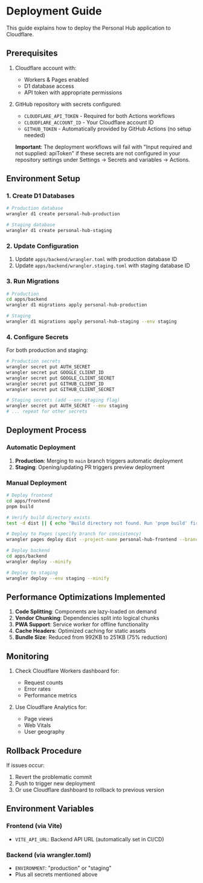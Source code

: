# Deployment Guide

This guide explains how to deploy the Personal Hub application to Cloudflare.

## Prerequisites

1. Cloudflare account with:
   - Workers & Pages enabled
   - D1 database access
   - API token with appropriate permissions

2. GitHub repository with secrets configured:
   - `CLOUDFLARE_API_TOKEN` - Required for both Actions workflows
   - `CLOUDFLARE_ACCOUNT_ID` - Your Cloudflare account ID
   - `GITHUB_TOKEN` - Automatically provided by GitHub Actions (no setup needed)
   
   **Important**: The deployment workflows will fail with "Input required and not supplied: apiToken" if these secrets are not configured in your repository settings under Settings → Secrets and variables → Actions.

## Environment Setup

### 1. Create D1 Databases

```bash
# Production database
wrangler d1 create personal-hub-production

# Staging database
wrangler d1 create personal-hub-staging
```

### 2. Update Configuration

1. Update `apps/backend/wrangler.toml` with production database ID
2. Update `apps/backend/wrangler.staging.toml` with staging database ID

### 3. Run Migrations

```bash
# Production
cd apps/backend
wrangler d1 migrations apply personal-hub-production

# Staging
wrangler d1 migrations apply personal-hub-staging --env staging
```

### 4. Configure Secrets

For both production and staging:

```bash
# Production secrets
wrangler secret put AUTH_SECRET
wrangler secret put GOOGLE_CLIENT_ID
wrangler secret put GOOGLE_CLIENT_SECRET
wrangler secret put GITHUB_CLIENT_ID
wrangler secret put GITHUB_CLIENT_SECRET

# Staging secrets (add --env staging flag)
wrangler secret put AUTH_SECRET --env staging
# ... repeat for other secrets
```

## Deployment Process

### Automatic Deployment

1. **Production**: Merging to `main` branch triggers automatic deployment
2. **Staging**: Opening/updating PR triggers preview deployment

### Manual Deployment

```bash
# Deploy frontend
cd apps/frontend
pnpm build

# Verify build directory exists
test -d dist || { echo "Build directory not found. Run 'pnpm build' first."; exit 1; }

# Deploy to Pages (specify branch for consistency)
wrangler pages deploy dist --project-name personal-hub-frontend --branch main

# Deploy backend
cd apps/backend
wrangler deploy --minify

# Deploy to staging
wrangler deploy --env staging --minify
```

## Performance Optimizations Implemented

1. **Code Splitting**: Components are lazy-loaded on demand
2. **Vendor Chunking**: Dependencies split into logical chunks
3. **PWA Support**: Service worker for offline functionality
4. **Cache Headers**: Optimized caching for static assets
5. **Bundle Size**: Reduced from 992KB to 251KB (75% reduction)

## Monitoring

1. Check Cloudflare Workers dashboard for:
   - Request counts
   - Error rates
   - Performance metrics

2. Use Cloudflare Analytics for:
   - Page views
   - Web Vitals
   - User geography

## Rollback Procedure

If issues occur:

1. Revert the problematic commit
2. Push to trigger new deployment
3. Or use Cloudflare dashboard to rollback to previous version

## Environment Variables

### Frontend (via Vite)
- `VITE_API_URL`: Backend API URL (automatically set in CI/CD)

### Backend (via wrangler.toml)
- `ENVIRONMENT`: "production" or "staging"
- Plus all secrets mentioned above
